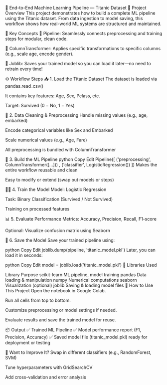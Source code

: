 🧠 End-to-End Machine Learning Pipeline — Titanic Dataset
🚢 Project Overview
This project demonstrates how to build a complete ML pipeline using the Titanic dataset. From data ingestion to model saving, this workflow shows how real-world ML systems are structured and maintained.

🔑 Key Concepts
🔁 Pipeline: Seamlessly connects preprocessing and training steps for modular, clean code.

🧱 ColumnTransformer: Applies specific transformations to specific columns (e.g., scale age, encode gender).

💾 Joblib: Saves your trained model so you can load it later—no need to retrain every time!

⚙️ Workflow Steps
📥 1. Load the Titanic Dataset
The dataset is loaded via pandas.read_csv()

It contains key features: Age, Sex, Pclass, etc.

Target: Survived (0 = No, 1 = Yes)

🧹 2. Data Cleaning & Preprocessing
Handle missing values (e.g., age, embarked)

Encode categorical variables like Sex and Embarked

Scale numerical values (e.g., Age, Fare)

All preprocessing is bundled with ColumnTransformer

🔄 3. Build the ML Pipeline
python
Copy
Edit
Pipeline([
  ('preprocessing', ColumnTransformer([...])) ,
  ('classifier', LogisticRegression())
])
Makes the entire workflow reusable and clean

Easy to modify or extend (swap out models or steps)

🏋️‍♂️ 4. Train the Model
Model: Logistic Regression

Task: Binary Classification (Survived / Not Survived)

Training on processed features

📊 5. Evaluate Performance
Metrics: Accuracy, Precision, Recall, F1-score

Optional: Visualize confusion matrix using Seaborn

💾 6. Save the Model
Save your trained pipeline using:

python
Copy
Edit
joblib.dump(pipeline, 'titanic_model.pkl')
Later, you can load it in seconds:

python
Copy
Edit
model = joblib.load('titanic_model.pkl')
🧪 Libraries Used

Library	Purpose
scikit-learn	ML pipeline, model training
pandas	Data loading & manipulation
numpy	Numerical computations
seaborn	Visualization (optional)
joblib	Saving & loading model files
🚀 How to Use This Project
Open the notebook in Google Colab.

Run all cells from top to bottom.

Customize preprocessing or model settings if needed.

Evaluate results and save the trained model for reuse.

📦 Output
✅ Trained ML Pipeline
✅ Model performance report (F1, Precision, Accuracy)
✅ Saved model file (titanic_model.pkl) ready for deployment or testing

🔁 Want to Improve It?
Swap in different classifiers (e.g., RandomForest, SVM)

Tune hyperparameters with GridSearchCV

Add cross-validation and error analysis
